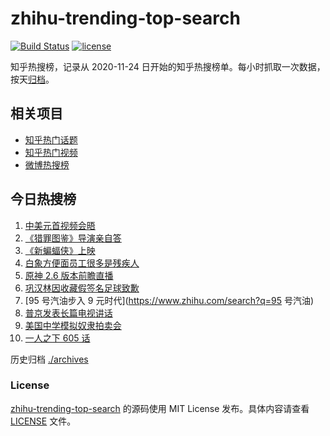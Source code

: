 # zhihu-trending-top-search

[![Build Status](https://github.com/justjavac/zhihu-trending-top-search/workflows/ci/badge.svg?branch=main)](https://github.com/justjavac/zhihu-trending-top-search/actions)
[![license](https://img.shields.io/github/license/justjavac/zhihu-trending-top-search)](https://github.com/justjavac/zhihu-trending-top-search/blob/main/LICENSE)

知乎热搜榜，记录从 2020-11-24 日开始的知乎热搜榜单。每小时抓取一次数据，按天[归档](./archives)。

## 相关项目

- [知乎热门话题](https://github.com/justjavac/zhihu-trending-hot-questions)
- [知乎热门视频](https://github.com/justjavac/zhihu-trending-hot-video)
- [微博热搜榜](https://github.com/justjavac/weibo-trending-hot-search)

## 今日热搜榜

<!-- BEGIN -->
<!-- 最后更新时间 Sat Mar 19 2022 00:20:14 GMT+0800 (China Standard Time) -->

1. [中美元首视频会晤](https://www.zhihu.com/search?q=中美元首会晤)
1. [《猎罪图鉴》导演亲自答](https://www.zhihu.com/search?q=猎罪图鉴)
1. [《新蝙蝠侠》上映](https://www.zhihu.com/search?q=新蝙蝠侠)
1. [白象方便面员工很多是残疾人](https://www.zhihu.com/search?q=白象)
1. [原神 2.6 版本前瞻直播](https://www.zhihu.com/search?q=原神)
1. [巩汉林因收藏假签名足球致歉](https://www.zhihu.com/search?q=巩汉林)
1. [95 号汽油步入 9 元时代](https://www.zhihu.com/search?q=95 号汽油)
1. [普京发表长篇电视讲话](https://www.zhihu.com/search?q=普京长篇电视讲话)
1. [美国中学模拟奴隶拍卖会](https://www.zhihu.com/search?q=模拟奴隶拍卖会)
1. [一人之下 605 话](https://www.zhihu.com/search?q=一人之下)

<!-- END -->

历史归档 [./archives](./archives)

### License

[zhihu-trending-top-search](https://github.com/justjavac/zhihu-trending-top-search)
的源码使用 MIT License 发布。具体内容请查看 [LICENSE](./LICENSE) 文件。
